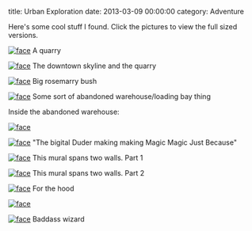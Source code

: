 title: Urban Exploration
date: 2013-03-09 00:00:00
category: Adventure

Here's some cool stuff I found.
Click the pictures to view the full sized versions.

<a href="/images/quarry/quarry.jpg"><img src="images/quarry/small-quarry.jpg" alt="face" class="center" /></a>
A quarry

<a href="/images/quarry/skyline.jpg"><img src="images/quarry/small-skyline.jpg" alt="face" class="center" /></a>
The downtown skyline and the quarry

<a href="/images/quarry/rosemary.jpg"><img src="images/quarry/small-rosemary.jpg" alt="face" class="center" /></a>
Big rosemarry bush

<a href="/images/quarry/warehouse.jpg"><img src="images/quarry/small-warehouse.jpg" alt="face" class="center" /></a>
Some sort of abandoned warehouse/loading bay thing

Inside the abandoned warehouse:

<a href="/images/quarry/diamond_yell.jpg"><img src="images/quarry/small-diamond_yell.jpg" alt="face" class="center" /></a>

<a href="/images/quarry/digital_dude.jpg"><img src="images/quarry/small-digital_dude.jpg" alt="face" class="center" /></a>
"The bigital Duder making making Magic Magic Just Because"

<a href="/images/quarry/flower_lady.jpg"><img src="images/quarry/small-flower_lady.jpg" alt="face" class="center" /></a>
This mural spans two walls. Part 1

<a href="/images/quarry/eye_flower.jpg"><img src="images/quarry/small-eye_flower.jpg" alt="face" class="center" /></a>
This mural spans two walls. Part 2

<a href="/images/quarry/for_the_hood.jpg"><img src="images/quarry/small-for_the_hood.jpg" alt="face" class="center" /></a>
For the hood

<a href="/images/quarry/hand_prism.jpg"><img src="images/quarry/small-hand_prism.jpg" alt="face" class="center" /></a>

<a href="/images/quarry/wizard_dude.jpg"><img src="images/quarry/small-wizard_dude.jpg" alt="face" class="center" /></a>
Baddass wizard
